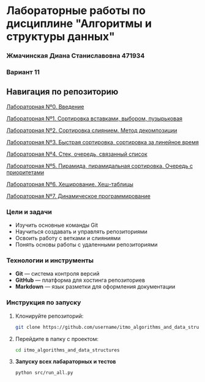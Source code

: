 # Лабораторные работы по дисциплине "Алгоритмы и структуры данных"
### Жмачинская Диана Станиславовна 471934
### Вариант 11
## Навигация по репозиторию

[﻿﻿﻿Лабораторная Nº0. Введение](https://github.com/befovis/algorithms_itmo/tree/main/lab0)

[﻿﻿﻿Лабораторная Nº1. Сортировка вставками, выбором, пузырьковая](https://github.com/befovis/algorithms_itmo/tree/main/lab1)

﻿﻿﻿[Лабораторная Nº2. Сортировка слиянием. Метод декомпозиции](https://github.com/befovis/algorithms_itmo/tree/main/lab2)
   
[Лабораторная Nº3. Быстрая сортировка, сортировка за линейное время](https://github.com/befovis/algorithms_itmo/tree/main/lab3)

[Лабораторная Nº4. Стек, очередь, связанный список](https://github.com/befovis/algorithms_itmo/tree/main/lab4)

[Лабораторная Nº5. Пирамида, пирамидальная сортировка. Очередь с приоритетами](https://github.com/befovis/algorithms_itmo/tree/main/lab5)

[Лабораторная Nº6. Хеширование. Хеш-таблицы](https://github.com/befovis/algorithms_itmo/tree/main/lab6)

[Лабораторная Nº7. Динамическое программирование](https://github.com/befovis/algorithms_itmo/tree/main/lab7)


### Цели и задачи

- Изучить основные команды Git
- Научиться создавать и управлять репозиториями
- Освоить работу с ветками и слияниями
- Понять основы работы с удаленными репозиториями

### Технологии и инструменты

- **Git** — система контроля версий
- **GitHub** — платформа для хостинга репозиториев
- **Markdown** — язык разметки для оформления документации

### Инструкция по запуску

1. Клонируйте репозиторий:
   ```bash
   git clone https://github.com/username/itmo_algorithms_and_data_structures.git
   ```
2. Перейдите в папку с проектом:
   ```bash
   cd itmo_algorithms_and_data_structures
   ```
3. **Запуску всех лабараторных и тестов**
    ```bash
    python src/run_all.py
      ```


